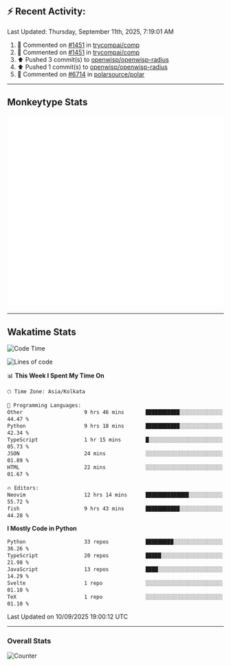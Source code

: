 ## :zap: Recent Activity:
<!--RECENT_ACTIVITY:last_update-->
Last Updated: Thursday, September 11th, 2025, 7:19:01 AM
<!--RECENT_ACTIVITY:last_update_end-->
<!--RECENT_ACTIVITY:start-->
1. 💬 Commented on [#1451](https://github.com/trycompai/comp/pull/1451#issuecomment-3270325420) in [trycompai/comp](https://github.com/trycompai/comp)<br>
2. 💬 Commented on [#1451](https://github.com/trycompai/comp/pull/1451#issuecomment-3270303994) in [trycompai/comp](https://github.com/trycompai/comp)<br>
3. ⬆️ Pushed 3 commit(s) to [openwisp/openwisp-radius](https://github.com/openwisp/openwisp-radius)<br>
4. ⬆️ Pushed 1 commit(s) to [openwisp/openwisp-radius](https://github.com/openwisp/openwisp-radius)<br>
5. 💬 Commented on [#6714](https://github.com/polarsource/polar/pull/6714#discussion_r2329900468) in [polarsource/polar](https://github.com/polarsource/polar)<br>
<!--RECENT_ACTIVITY:end-->

---

## Monkeytype Stats
<a href="https://monkeytype.com/profile/dhanus">
  <img src="https://raw.githubusercontent.com/Dhanus3133/Dhanus3133/monkeytype/monkeytype-lb.svg" alt="Monkeytype Profile" />
</a>

---

## Wakatime Stats
<!--START_SECTION:waka-->
![Code Time](http://img.shields.io/badge/Code%20Time-3%2C092%20hrs%2034%20mins-blue)

![Lines of code](https://img.shields.io/badge/From%20Hello%20World%20I%27ve%20Written-4.9%20million%20lines%20of%20code-blue)

📊 **This Week I Spent My Time On** 

```text
🕑︎ Time Zone: Asia/Kolkata

💬 Programming Languages: 
Other                    9 hrs 46 mins       ███████████░░░░░░░░░░░░░░   44.47 % 
Python                   9 hrs 18 mins       ███████████░░░░░░░░░░░░░░   42.34 % 
TypeScript               1 hr 15 mins        █░░░░░░░░░░░░░░░░░░░░░░░░   05.73 % 
JSON                     24 mins             ░░░░░░░░░░░░░░░░░░░░░░░░░   01.89 % 
HTML                     22 mins             ░░░░░░░░░░░░░░░░░░░░░░░░░   01.67 % 

🔥 Editors: 
Neovim                   12 hrs 14 mins      ██████████████░░░░░░░░░░░   55.72 % 
fish                     9 hrs 43 mins       ███████████░░░░░░░░░░░░░░   44.28 % 
```

**I Mostly Code in Python** 

```text
Python                   33 repos            █████████░░░░░░░░░░░░░░░░   36.26 % 
TypeScript               20 repos            █████░░░░░░░░░░░░░░░░░░░░   21.98 % 
JavaScript               13 repos            ████░░░░░░░░░░░░░░░░░░░░░   14.29 % 
Svelte                   1 repo              ░░░░░░░░░░░░░░░░░░░░░░░░░   01.10 % 
TeX                      1 repo              ░░░░░░░░░░░░░░░░░░░░░░░░░   01.10 % 
```




 Last Updated on 10/09/2025 19:00:12 UTC
<!--END_SECTION:waka-->
---

### Overall Stats

<img src="https://moe-counter.glitch.me/get/@Dhanus3133?theme=asoul" alt="Counter" />
